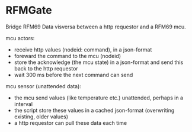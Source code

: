 # RFMGate
Bridge RFM69 Data visversa between a http requestor and a RFM69 mcu.

mcu actors:
- receive http values (nodeid: command), in a json-format
- foreward the command to the mcu (nodeid)
- store the acknowledge (the mcu state) in a json-format and send this back to the http requestor
- wait 300 ms before the next command can send

mcu sensor (unattended data):
- the mcu send values (like temperature etc.) unattended, perhaps in a interval
- the script store these values in a cached json-format (overwriting existing, older values)
- a http requestor can pull these data each time
